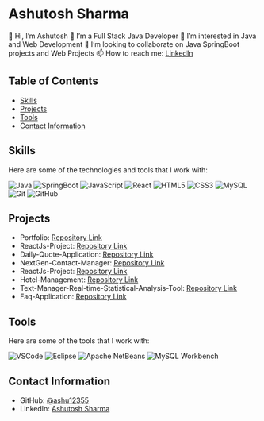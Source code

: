 # Ashutosh Sharma

👋 Hi, I’m Ashutosh 
🌱 I’m a Full Stack Java Developer
👀 I’m interested in Java and Web Development
💞️ I’m looking to collaborate on Java SpringBoot projects and Web Projects
📫 How to reach me: [LinkedIn](https://www.linkedin.com/in/ashutosh-sharma-2b3635125)

## Table of Contents
- [Skills](#skills)
- [Projects](#projects)
- [Tools](#tools)
- [Contact Information](#contact-information)

## Skills

Here are some of the technologies and tools that I work with:

![Java](https://img.shields.io/badge/-Java-black?style=flat-square&logo=java)
![SpringBoot](https://img.shields.io/badge/-SpringBoot-black?style=flat-square&logo=springboot)
![JavaScript](https://img.shields.io/badge/-JavaScript-black?style=flat-square&logo=javascript)
![React](https://img.shields.io/badge/-React-black?style=flat-square&logo=react)
![HTML5](https://img.shields.io/badge/-HTML5-black?style=flat-square&logo=html5)
![CSS3](https://img.shields.io/badge/-CSS3-black?style=flat-square&logo=css3)
![MySQL](https://img.shields.io/badge/-MySQL-black?style=flat-square&logo=mysql)
![Git](https://img.shields.io/badge/-Git-black?style=flat-square&logo=git)
![GitHub](https://img.shields.io/badge/-GitHub-black?style=flat-square&logo=github)

## Projects
- Portfolio: [Repository Link](https://github.com/ashu12355/Portfolio)
- ReactJs-Project: [Repository Link](https://github.com/ashu12355/ReactJs-Project-)
- Daily-Quote-Application: [Repository Link](https://github.com/ashu12355/Daily-Quote-Application)
- NextGen-Contact-Manager: [Repository Link](https://github.com/ashu12355/NextGen-Contact-Manager)
- ReactJs-Project: [Repository Link](https://github.com/ashu12355/ReactJs-Project)
- Hotel-Management: [Repository Link](https://github.com/ashu12355/Hotel-Management)
- Text-Manager-Real-time-Statistical-Analysis-Tool: [Repository Link](https://github.com/ashu12355/Text-Manager-Real-time-Statistical-Analysis-Tool)
- Faq-Application: [Repository Link](https://github.com/ashu12355/Faq-Application)

## Tools
Here are some of the tools that I work with:

![VSCode](https://img.shields.io/badge/-VSCode-black?style=flat-square&logo=visual-studio-code)
![Eclipse](https://img.shields.io/badge/-Eclipse-black?style=flat-square&logo=eclipse-ide)
![Apache NetBeans](https://img.shields.io/badge/-Apache%20NetBeans-black?style=flat-square&logo=apache-netbeans-ide)
![MySQL Workbench](https://img.shields.io/badge/-MySQL%20Workbench-black?style=flat-square&logo=mysql)

## Contact Information
- GitHub: [@ashu12355](https://github.com/ashu12355)
- LinkedIn: [Ashutosh Sharma](https://www.linkedin.com/in/ashutosh-sharma-2b3635125)
